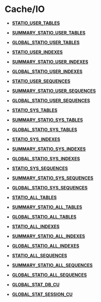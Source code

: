 # Cache/IO<a name="EN-US_TOPIC_0289900913"></a>

-   **[STATIO\_USER\_TABLES](statio_user_tables.md)**  

-   **[SUMMARY\_STATIO\_USER\_TABLES](summary_statio_user_tables.md)**  

-   **[GLOBAL\_STATIO\_USER\_TABLES](global_statio_user_tables.md)**  

-   **[STATIO\_USER\_INDEXES](statio_user_indexes.md)**  

-   **[SUMMARY\_STATIO\_USER\_INDEXES](summary_statio_user_indexes.md)**  

-   **[GLOBAL\_STATIO\_USER\_INDEXES](global_statio_user_indexes.md)**  

-   **[STATIO\_USER\_SEQUENCES](statio_user_sequences.md)**  

-   **[SUMMARY\_STATIO\_USER\_SEQUENCES](summary_statio_user_sequences.md)**  

-   **[GLOBAL\_STATIO\_USER\_SEQUENCES](global_statio_user_sequences.md)**  

-   **[STATIO\_SYS\_TABLES](statio_sys_tables.md)**  

-   **[SUMMARY\_STATIO\_SYS\_TABLES](summary_statio_sys_tables.md)**  

-   **[GLOBAL\_STATIO\_SYS\_TABLES](global_statio_sys_tables.md)**  

-   **[STATIO\_SYS\_INDEXES](statio_sys_indexes.md)**  

-   **[SUMMARY\_STATIO\_SYS\_INDEXES](summary_statio_sys_indexes.md)**  

-   **[GLOBAL\_STATIO\_SYS\_INDEXES](global_statio_sys_indexes.md)**  

-   **[STATIO\_SYS\_SEQUENCES](statio_sys_sequences.md)**  

-   **[SUMMARY\_STATIO\_SYS\_SEQUENCES](summary_statio_sys_sequences.md)**  

-   **[GLOBAL\_STATIO\_SYS\_SEQUENCES](global_statio_sys_sequences.md)**  

-   **[STATIO\_ALL\_TABLES](statio_all_tables.md)**  

-   **[SUMMARY\_STATIO\_ALL\_TABLES](summary_statio_all_tables.md)**  

-   **[GLOBAL\_STATIO\_ALL\_TABLES](global_statio_all_tables.md)**  

-   **[STATIO\_ALL\_INDEXES](statio_all_indexes.md)**  

-   **[SUMMARY\_STATIO\_ALL\_INDEXES](summary_statio_all_indexes.md)**  

-   **[GLOBAL\_STATIO\_ALL\_INDEXES](global_statio_all_indexes.md)**  

-   **[STATIO\_ALL\_SEQUENCES](statio_all_sequences.md)**  

-   **[SUMMARY\_STATIO\_ALL\_SEQUENCES](summary_statio_all_sequences.md)**  

-   **[GLOBAL\_STATIO\_ALL\_SEQUENCES](global_statio_all_sequences.md)**  

-   **[GLOBAL\_STAT\_DB\_CU](global_stat_db_cu.md)**  

-   **[GLOBAL\_STAT\_SESSION\_CU](global_stat_session_cu.md)**  


